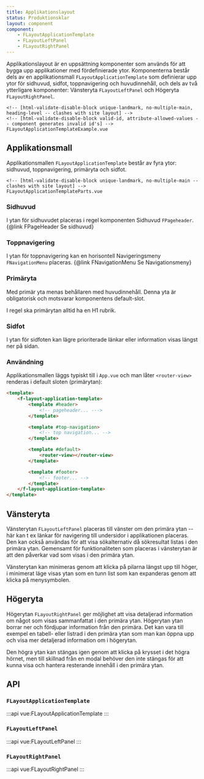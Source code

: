```yaml
---
title: Applikationslayout
status: Produktionsklar
layout: component
component:
    - FLayoutApplicationTemplate
    - FLayoutLeftPanel
    - FLayoutRightPanel
---
```


Applikationslayout är en uppsättning komponenter som används för att bygga upp applikationer med fördefinierade ytor.
Komponenterna består dels av en applikationsmall `FLayoutApplicationTemplate` som definierar upp ytor för sidhuvud, sidfot, toppnavigering och huvudinnehåll, och dels av två ytterligare komponenter: Vänsteryta `FLayoutLeftPanel` och Högeryta `FLayoutRightPanel`.

<!-- [html-validate-disable-next element-permitted-content -- hack to contain layout component to example wrapper] -->
<style>
  .code-preview__preview {
    transform: translateZ(0);
  }
</style>

```import fullscreen
<!-- [html-validate-disable-block unique-landmark, no-multiple-main, heading-level -- clashes with site layout] -->
<!-- [html-validate-disable-block valid-id, attribute-allowed-values -- component generates invalid id's] -->
FLayoutApplicationTemplateExample.vue
```

## Applikationsmall

Applikationsmallen `FLayoutApplicationTemplate` består av fyra ytor: sidhuvud, toppnavigering, primäryta och sidfot.

```import borderless nomarkup
<!-- [html-validate-disable-block unique-landmark, no-multiple-main -- clashes with site layout] -->
FLayoutApplicationTemplateParts.vue
```

### Sidhuvud

I ytan för sidhuvudet placeras i regel komponenten Sidhuvud `FPageheader`.
{@link FPageHeader Se sidhuvud}

### Toppnavigering

I ytan för toppnavigering kan en horisontell Navigeringsmeny `FNavigationMenu` placeras.
{@link FNavigationMenu Se Navigationsmeny}

### Primäryta

Med primär yta menas behållaren med huvudinnehåll.
Denna yta är obligatorisk och motsvarar komponentens default-slot.

I regel ska primärytan alltid ha en H1 rubrik.

### Sidfot

I ytan för sidfoten kan lägre prioriterade länkar eller information visas längst ner på sidan.

### Användning

Applikationsmallen läggs typiskt till i `App.vue` och man låter `<router-view>` renderas i default sloten (primärytan):

```html static
<template>
    <f-layout-application-template>
        <template #header>
            <!-- pageheader... --->
        </template>

        <template #top-navigation>
            <!-- top navigation... -->
        </template>

        <template #default>
            <router-view></router-view>
        </template>

        <template #footer>
            <!-- footer... -->
        </template>
    </f-layout-application-template>
</template>
```

## Vänsteryta

Vänsterytan `FLayoutLeftPanel` placeras till vänster om den primära ytan -- här kan t ex länkar för navigering till undersidor i applikationen placeras.
Den kan också användas för att visa sökalternativ då sökresultat listas i den primära ytan. Gemensamt för funktionaliteten som placeras i vänsterytan är att den påverkar vad som visas i den primära ytan.

Vänsterytan kan minimeras genom att klicka på pilarna längst upp till höger, i minimerat läge visas ytan som en tunn list som kan expanderas genom att klicka på menysymbolen.

## Högeryta

Högerytan `FLayoutRightPanel` ger möjlighet att visa detaljerad information om något som visas sammanfattat i den primära ytan.
Högerytan ytan borrar ner och fördjupar information från den primära.
Det kan vara till exempel en tabell- eller listrad i den primära ytan som man kan öppna upp och visa mer detaljerad information om i högerytan.

Den högra ytan kan stängas igen genom att klicka på krysset i det högra hörnet, men till skillnad från en modal behöver den inte stängas för att kunna visa och hantera resterande innehåll i den primära ytan.

## API

### `FLayoutApplicationTemplate`

:::api
vue:FLayoutApplicationTemplate
:::

### `FLayoutLeftPanel`

:::api
vue:FLayoutLeftPanel
:::

### `FLayoutRightPanel`

:::api
vue:FLayoutRightPanel
:::
